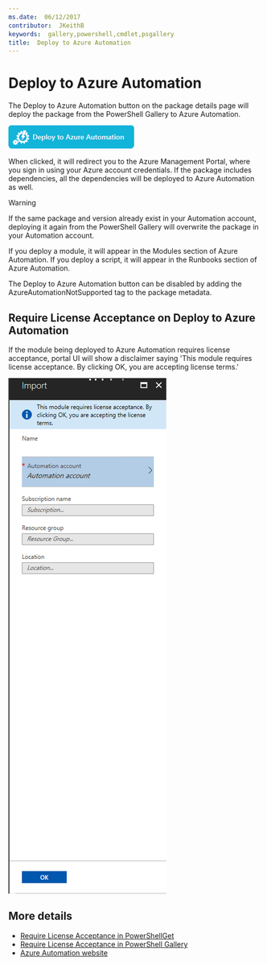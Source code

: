 ```yaml
---
ms.date:  06/12/2017
contributor:  JKeithB
keywords:  gallery,powershell,cmdlet,psgallery
title:  Deploy to Azure Automation
---
```

# Deploy to Azure Automation

The Deploy to Azure Automation button on the package details page will deploy the package from the PowerShell Gallery to Azure Automation.

![Deploy to Azure Automation Button](media/deploy-to-azure-automation/DeployToAzureAutomationButton.png)

When clicked, it will redirect you to the Azure Management Portal, where you sign in using your Azure account credentials.
If the package includes dependencies, all the dependencies will be deployed to Azure Automation as well.

> [!WARNING]
> If the same package and version already exist in your Automation account,
> deploying it again from the PowerShell Gallery will overwrite the package in your Automation account.

If you deploy a module, it will appear in the Modules section of Azure Automation.  If you deploy a script,
it will appear in the Runbooks section of Azure Automation.

The Deploy to Azure Automation button can be disabled by adding the AzureAutomationNotSupported tag to the package metadata.

## Require License Acceptance on Deploy to Azure Automation

If the module being deployed to Azure Automation requires license acceptance, portal UI will show a disclaimer saying 'This module requires license acceptance. By clicking OK, you are accepting license terms.'

![Deploy to Azure Automation Requires License Acceptance](media/deploy-to-azure-automation/DeployToAzureAutomationRequireLicenseAcceptanceDisclaimer.png)

## More details

- [Require License Acceptance in PowerShellGet](../../concepts/module-license-acceptance.md)
- [Require License Acceptance in PowerShell Gallery](packages-that-require-license-acceptance.md)
- [Azure Automation website](https://azure.microsoft.com/services/automation/)
